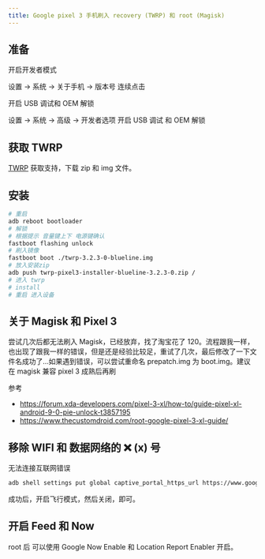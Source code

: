 ```yaml
---
title: Google pixel 3 手机刷入 recovery (TWRP) 和 root (Magisk)
---
```


## 准备

开启开发者模式

设置 -> 系统 -> 关于手机 -> 版本号 连续点击

开启 USB 调试和 OEM 解锁

设置 -> 系统 -> 高级 -> 开发者选项 开启 USB 调试 和 OEM 解锁

## 获取 TWRP

[TWRP](https://twrp.me/google/googlepixel3.html) 获取支持，下载 zip 和 img 文件。

## 安装

```bash
# 重启
adb reboot bootloader
# 解锁
# 根据提示 音量键上下 电源键确认
fastboot flashing unlock
# 刷入镜像
fastboot boot ./twrp-3.2.3-0-blueline.img
# 放入安装zip
adb push twrp-pixel3-installer-blueline-3.2.3-0.zip /
# 进入 twrp
# install
# 重启 进入设备
```

## 关于 Magisk 和 Pixel 3

尝试几次后都无法刷入 Magisk，已经放弃，找了淘宝花了 120。流程跟我一样，也出现了跟我一样的错误，但是还是经验比较足，重试了几次，最后修改了一下文件名成功了...如果遇到错误，可以尝试重命名 prepatch.img 为 boot.img。建议在 magisk 兼容 pixel 3 成熟后再刷

参考

- https://forum.xda-developers.com/pixel-3-xl/how-to/guide-pixel-xl-android-9-0-pie-unlock-t3857195
- https://www.thecustomdroid.com/root-google-pixel-3-xl-guide/

## 移除 WIFI 和 数据网络的 ❌ (x) 号

无法连接互联网错误

```bash
adb shell settings put global captive_portal_https_url https://www.google.cn/generate_204
```

成功后，开启飞行模式，然后关闭，即可。

## 开启 Feed 和 Now

root 后 可以使用 Google Now Enable 和 Location Report Enabler 开启。
